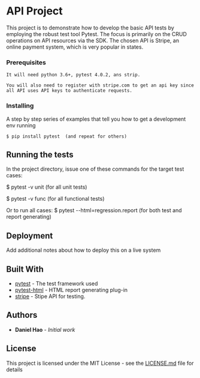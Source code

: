 # API Project 
This project is to demonstrate how to develop the basic API tests by employing the robust test tool Pytest. The focus is primarily on the CRUD operations on API resources via the SDK.  The chosen API is Stripe, an online payment system, which is very popular in states.  

### Prerequisites

```
It will need python 3.6+, pytest 4.0.2, ans strip.

You will also need to register with stripe.com to get an api key since all API uses API keys to authenticate requests. 
```

### Installing

A step by step series of examples that tell you how to get a development env running


```
$ pip install pytest  (and repeat for others) 
```


## Running the tests

In the project directory, issue one of these commands for the target test cases: 

$ pytest -v unit    (for all unit tests)

$ pytest -v func    (for all functional tests) 

Or to run all cases: 
$ pytest --html=regression.report    (for both test and report generating) 


## Deployment

Add additional notes about how to deploy this on a live system

## Built With

* [pytest](https://github.com/pytest-dev/pytest/) - The test framework used
* [pytest-html](https://pypi.org/project/pytest-html/1.6/) - HTML report generating plug-in
* [stripe](https://https://stripe.com/docs/api) -   Stipe API for testing. 


## Authors

* **Daniel Hao** - *Initial work* 


## License

This project is licensed under the MIT License - see the [LICENSE.md](LICENSE.md) file for details

